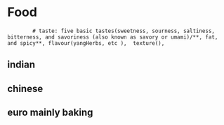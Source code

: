 # Food

````
		# taste: five basic tastes(sweetness, sourness, saltiness, bitterness, and savoriness (also known as savory or umami)/**, fat, and spicy**, flavour(yangHerbs, etc ),  texture(),  
````

## indian

## chinese

## euro mainly baking
